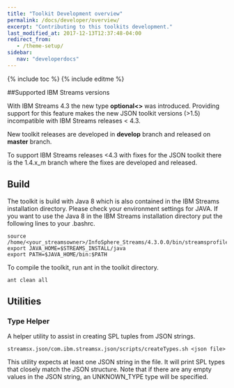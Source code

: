 ```yaml
---
title: "Toolkit Development overview"
permalink: /docs/developer/overview/
excerpt: "Contributing to this toolkits development."
last_modified_at: 2017-12-13T12:37:48-04:00
redirect_from:
   - /theme-setup/
sidebar:
   nav: "developerdocs"
---
```

{% include toc %}
{% include editme %}

##Supported IBM Streams versions

With IBM Streams 4.3 the new type **optional&lt;&gt;** was introduced. Providing support for this feature makes the new JSON toolkit versions (&gt;1.5) incompatible with  IBM Streams releases &lt; 4.3.

New toolkit releases are developed in **develop** branch and released on **master** branch.

To support IBM Streams releases &lt;4.3 with fixes for the JSON toolkit there is the 1.4.x_m branch where the fixes are developed and released.


## Build

The toolkit is build with Java 8 which is also contained in the IBM Streams installation directory.
Please check your environment settings for JAVA.
If you want to use the Java 8 in the IBM Streams installation directory put the following lines to your .bashrc.

```
source /home/<your_streamsowner>/InfoSphere_Streams/4.3.0.0/bin/streamsprofile.sh
export JAVA_HOME=$STREAMS_INSTALL/java
export PATH=$JAVA_HOME/bin:$PATH
```

To compile the toolkit, run ant in the toolkit directory.

```ant clean all```

## Utilities
### Type Helper
A helper utility to assist in creating SPL tuples from JSON strings.  

```streamsx.json/com.ibm.streamsx.json/scripts/createTypes.sh <json file>```  

This utility expects at least one JSON string in the file. It will print SPL types that closely match the JSON structure. 
Note that if there are any empty values in the JSON string, an UNKNOWN_TYPE type will be specified.
